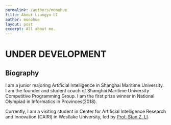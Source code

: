 ```yaml
---
permalink: /authors/monohue
title: About Liangyu LI
author: monohue
layout: post
excerpt: All about me.
---
```



# UNDER DEVELOPMENT

## Biography

I am a junior majoring Artificial Intelligence in Shanghai Maritime University. I am the founder and student coach of Shanghai Maritime University Competitive Programming Group. I am the first prize winner in National Olympiad in Informatics in Provinces(2018).

Currently, I am a visiting student in Center for Artificial Intelligence Research and Innovation (CAIRI) in Westlake University, led by [Prof. Stan Z. LI](https://en.westlake.edu.cn/faculty/stanz-li.html).